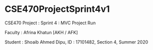 # CSE470ProjectSprint4v1

CSE470 Project : Sprint 4 : MVC Project Run 

Faculty : Afrina Khatun [AKH / AFK]

Student : Shoaib Ahmed Dipu, ID : 17101482, Section 4, Summer 2020
